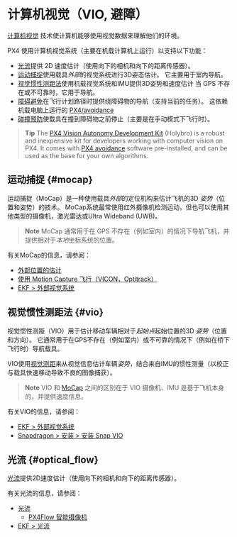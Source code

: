 # 计算机视觉（VIO, 避障）

[计算机视觉](https://en.wikipedia.org/wiki/Computer_vision) 技术使计算机能够使用视觉数据来理解他们的环境。

PX4 使用计算机视觉系统（主要在机载计算机上运行）以支持以下功能：

- [光流](#optical_flow)提供 2D 速度估计（使用向下的相机和向下的距离传感器）。
- [运动捕捉](#mocap)使用载具*外部*的视觉系统进行3D姿态估计。 它主要用于室内导航。
- [视觉惯性测距法](#vio)使用机载视觉系统和IMU提供3D姿势和速度估计 当 GPS 不存在或不可靠时，它用于导航。
- [障碍避免](https://docs.px4.io/en/computer_vision/obstacle_avoidance.html)在飞行计划路径时提供绕障碍物的导航（支持当前的任务）。 这依赖机载电脑上运行的 [PX4/avoidance](https://github.com/PX4/avoidance)
- [碰撞预防](https://docs.px4.io/en/computer_vision/collision_prevention.html)使载具在撞到障碍物之前停止（主要是在手动模式下飞行时）。

> **Tip** The [PX4 Vision Autonomy Development Kit](https://docs.px4.io/master/en/complete_vehicles/px4_vision_kit.html) (Holybro) is a robust and inexpensive kit for developers working with computer vision on PX4. It comes with [PX4 avoidance](https://github.com/PX4/avoidance#obstacle-detection-and-avoidance) software pre-installed, and can be used as the base for your own algorithms.

## 运动捕捉 {#mocap}

运动捕捉（MoCap）是一种使用载具*外部*的定位机构来估计飞机的3D *姿势*（位置和姿势）的技术。 MoCap系统最常使用红外摄像机检测运动，但也可以使用其他类型的摄像机，激光雷达或Ultra Wideband (UWB)。

> **Note** MoCap 通常用于在 GPS 不存在（例如室内）的情况下导航飞机，并提供相对于*本地*坐标系统的位置。

有关MoCap的信息，请参阅：

- [外部位置的估计](../ros/external_position_estimation.md)
- [使用 Motion Capture 飞行（VICON，Optitrack）](../tutorials/motion-capture-vicon-optitrack.md)
- [EKF > 外部视觉系统](https://docs.px4.io/master/en/advanced_config/tuning_the_ecl_ekf.html#external-vision-system)

## 视觉惯性测距法 {#vio}

视觉惯性测距（VIO）用于估计移动车辆相对于*起始点*起始位置的3D *姿势*（位置和方向）。 它通常用于在GPS不存在（例如室内）或不可靠的情况下（例如在桥下飞行时）导航载具。

VIO使用[视觉测距](https://en.wikipedia.org/wiki/Visual_odometry)来从视觉信息估计车辆*姿势*，结合来自IMU的惯性测量（以校正与载具快速移动导致不良的图像捕获）。

> **Note** VIO 和 [MoCap](#mocap) 之间的区别在于 VIO 摄像机、IMU 是基于飞机本身的，并提供速度信息。

有关VIO的信息，请参阅：

- [EKF > 外部视觉系统](https://docs.px4.io/master/en/advanced_config/tuning_the_ecl_ekf.html#external-vision-system)
- [Snapdragon > 安装 > 安装 Snap VIO](https://docs.px4.io/master/en/flight_controller/snapdragon_flight_software_installation.html#install-snap-vio)

## 光流 {#optical_flow}

[光流](https://docs.px4.io/en/sensor/optical_flow.html)提供2D速度估计（使用向下的相机和向下的距离传感器）。

有关光流的信息，请参阅：

- [光流](https://docs.px4.io/en/sensor/optical_flow.html) 
  - [PX4Flow 智能摄像机](https://docs.px4.io/en/sensor/px4flow.html)
- [EKF > 光流](https://docs.px4.io/master/en/advanced_config/tuning_the_ecl_ekf.html#optical-flow)